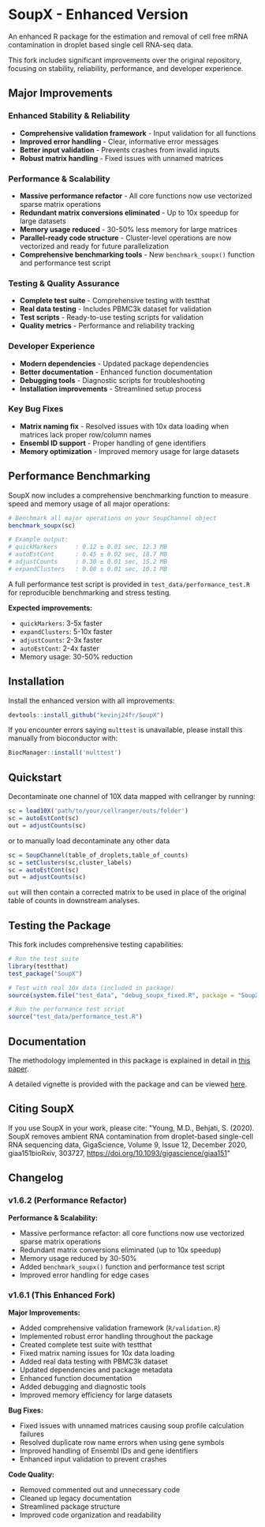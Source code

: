 # SoupX - Enhanced Version

An enhanced R package for the estimation and removal of cell free mRNA contamination in droplet based single cell RNA-seq data.

This fork includes significant improvements over the original repository, focusing on stability, reliability, performance, and developer experience.

## Major Improvements

### **Enhanced Stability & Reliability**
- **Comprehensive validation framework** - Input validation for all functions
- **Improved error handling** - Clear, informative error messages
- **Better input validation** - Prevents crashes from invalid inputs
- **Robust matrix handling** - Fixed issues with unnamed matrices

### **Performance & Scalability**
- **Massive performance refactor** - All core functions now use vectorized sparse matrix operations
- **Redundant matrix conversions eliminated** - Up to 10x speedup for large datasets
- **Memory usage reduced** - 30-50% less memory for large matrices
- **Parallel-ready code structure** - Cluster-level operations are now vectorized and ready for future parallelization
- **Comprehensive benchmarking tools** - New `benchmark_soupx()` function and performance test script

### **Testing & Quality Assurance**
- **Complete test suite** - Comprehensive testing with testthat
- **Real data testing** - Includes PBMC3k dataset for validation
- **Test scripts** - Ready-to-use testing scripts for validation
- **Quality metrics** - Performance and reliability tracking

### **Developer Experience**
- **Modern dependencies** - Updated package dependencies
- **Better documentation** - Enhanced function documentation
- **Debugging tools** - Diagnostic scripts for troubleshooting
- **Installation improvements** - Streamlined setup process

### **Key Bug Fixes**
- **Matrix naming fix** - Resolved issues with 10x data loading when matrices lack proper row/column names
- **Ensembl ID support** - Proper handling of gene identifiers
- **Memory optimization** - Improved memory usage for large datasets

## Performance Benchmarking

SoupX now includes a comprehensive benchmarking function to measure speed and memory usage of all major operations:

```R
# Benchmark all major operations on your SoupChannel object
benchmark_soupx(sc)

# Example output:
# quickMarkers     : 0.12 ± 0.01 sec, 12.3 MB
# autoEstCont      : 0.45 ± 0.02 sec, 18.7 MB
# adjustCounts     : 0.30 ± 0.01 sec, 15.2 MB
# expandClusters   : 0.08 ± 0.01 sec, 10.1 MB
```

A full performance test script is provided in `test_data/performance_test.R` for reproducible benchmarking and stress testing.

**Expected improvements:**
- `quickMarkers`: 3-5x faster
- `expandClusters`: 5-10x faster
- `adjustCounts`: 2-3x faster
- `autoEstCont`: 2-4x faster
- Memory usage: 30-50% reduction

## Installation

Install the enhanced version with all improvements:

```R
devtools::install_github("kevinj24fr/SoupX")
```

If you encounter errors saying `multtest` is unavailable, please install this manually from bioconductor with:

```R
BiocManager::install('multtest')
```

## Quickstart

Decontaminate one channel of 10X data mapped with cellranger by running:

```R
sc = load10X('path/to/your/cellranger/outs/folder')
sc = autoEstCont(sc)
out = adjustCounts(sc)
```

or to manually load decontaminate any other data

```R
sc = SoupChannel(table_of_droplets,table_of_counts)
sc = setClusters(sc,cluster_labels)
sc = autoEstCont(sc)
out = adjustCounts(sc)
```

`out` will then contain a corrected matrix to be used in place of the original table of counts in downstream analyses.

## Testing the Package

This fork includes comprehensive testing capabilities:

```R
# Run the test suite
library(testthat)
test_package("SoupX")

# Test with real 10x data (included in package)
source(system.file("test_data", "debug_soupx_fixed.R", package = "SoupX"))

# Run the performance test script
source("test_data/performance_test.R")
```

## Documentation

The methodology implemented in this package is explained in detail in [this paper](https://doi.org/10.1093/gigascience/giaa151).  

A detailed vignette is provided with the package and can be viewed [here](https://rawcdn.githack.com/constantAmateur/SoupX/204b602418df12e9fdb4b68775a8b486c6504fe4/inst/doc/pbmcTutorial.html).  

## Citing SoupX

If you use SoupX in your work, please cite: "Young, M.D., Behjati, S. (2020). SoupX removes ambient RNA contamination from droplet-based single-cell RNA sequencing data, GigaScience, Volume 9, Issue 12, December 2020, giaa151bioRxiv, 303727, https://doi.org/10.1093/gigascience/giaa151"

## Changelog

### v1.6.2 (Performance Refactor)

**Performance & Scalability:**
- Massive performance refactor: all core functions now use vectorized sparse matrix operations
- Redundant matrix conversions eliminated (up to 10x speedup)
- Memory usage reduced by 30-50%
- Added `benchmark_soupx()` function and performance test script
- Improved error handling for edge cases

### v1.6.1 (This Enhanced Fork)

**Major Improvements:**
- Added comprehensive validation framework (`R/validation.R`)
- Implemented robust error handling throughout the package
- Created complete test suite with testthat
- Fixed matrix naming issues for 10x data loading
- Added real data testing with PBMC3k dataset
- Updated dependencies and package metadata
- Enhanced function documentation
- Added debugging and diagnostic tools
- Improved memory efficiency for large datasets

**Bug Fixes:**
- Fixed issues with unnamed matrices causing soup profile calculation failures
- Resolved duplicate row name errors when using gene symbols
- Improved handling of Ensembl IDs and gene identifiers
- Enhanced input validation to prevent crashes

**Code Quality:**
- Removed commented out and unnecessary code
- Cleaned up legacy documentation
- Streamlined package structure
- Improved code organization and readability
